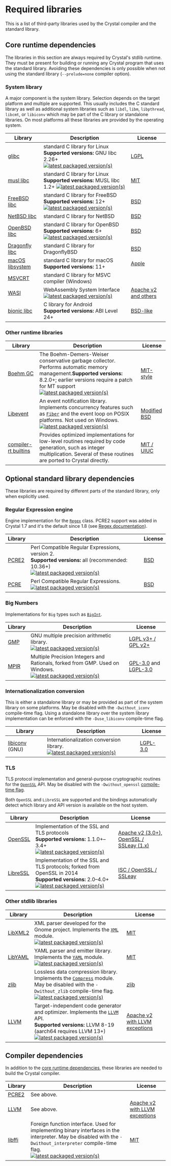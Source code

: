 # Required libraries

This is a list of third-party libraries used by the Crystal compiler and the standard library.

## Core runtime dependencies

The libraries in this section are always required by Crystal's stdlib runtime. They must be present for building or running any Crystal program that uses the standard library.
Avoiding these dependencies is only possible when not using the standard library (`--prelude=none` compiler option).

### System library

A major component is the system library. Selection depends on the target platform and multiple are supported.
This usually includes the C standard library as well as additional system libraries such as `libdl`, `libm`, `libpthread`, `libcmt`, or `libiconv`
which may be part of the C library or standalone libraries. On most platforms all these libraries are provided by the operating system.

| Library | Description | License |
|---------|-------------|---------|
| [glibc][glibc] | standard C library for Linux <br>**Supported versions:** GNU libc 2.26+ [![latest packaged version(s)](https://repology.org/badge/latest-versions/glibc.svg?header=latest)](https://repology.org/project/glibc/versions) | [LGPL](https://www.gnu.org/licenses/lgpl-3.0.en.html) |
| [musl libc][musl-libc] | standard C library for Linux <br>**Supported versions:** MUSL libc 1.2+ [![latest packaged version(s)](https://repology.org/badge/latest-versions/musl.svg?header=latest)](https://repology.org/project/musl/versions) | [MIT](https://git.musl-libc.org/cgit/musl/tree/COPYRIGHT) |
| [FreeBSD libc][freebsd-libc] | standard C library for FreeBSD <br>**Supported versions:** 12+ [![latest packaged version(s)](https://repology.org/badge/latest-versions/freebsd.svg?header=latest)](https://repology.org/project/freebsd/versions) | [BSD](https://www.freebsd.org/copyright/freebsd-license/) |
| [NetBSD libc][netbsd-libc] | standard C library for NetBSD | [BSD](http://www.netbsd.org/about/redistribution.html) |
| [OpenBSD libc][openbsd-libc] | standard C library for OpenBSD <br>**Supported versions:** 6+ [![latest packaged version(s)](https://repology.org/badge/latest-versions/openbsd.svg?header=latest)](https://repology.org/project/openbsd/versions) | [BSD](https://www.openbsd.org/policy.html) |
| [Dragonfly libc][dragonfly-libc] | standard C library for DragonflyBSD | [BSD](https://www.dragonflybsd.org/docs/developer/DragonFly_BSD_License/) |
| [macOS libsystem][macos-libsystem] | standard C library for macOS <br>**Supported versions:** 11+ | [Apple](https://github.com/apple-oss-distributions/Libsystem/blob/main/APPLE_LICENSE) |
| [MSVCRT][msvcrt] | standard C library for MSVC compiler (Windows) | |
| [WASI][wasi] | WebAssembly System Interface <br>[![latest packaged version(s)](https://repology.org/badge/latest-versions/wasi-libc.svg?header=latest)](https://repology.org/project/wasi-libc/versions) | [Apache v2 and others](https://github.com/WebAssembly/wasi-libc/blob/main/LICENSE) |
| [bionic libc][bionic-libc] | C library for Android <br>**Supported versions:** ABI Level 24+ | [BSD-like](https://android.googlesource.com/platform/bionic/+/refs/heads/master/libc/NOTICE) |

### Other runtime libraries

| Library | Description | License |
|---------|-------------|---------|
| [Boehm GC][libgc] | The Boehm-Demers-Weiser conservative garbage collector. Performs automatic memory management.**Supported versions:** 8.2.0+; earlier versions require a patch for MT support <br>[![latest packaged version(s)](https://repology.org/badge/latest-versions/boehm-gc.svg?header=latest)](https://repology.org/project/boehm-gc/versions) | [MIT-style](https://github.com/ivmai/bdwgc/blob/master/LICENSE) |
| [Libevent][libevent] | An event notification library. Implements concurrency features such as [`Fiber`](https://crystal-lang.org/api/Fiber.html) and the event loop on POSIX platforms. Not used on Windows. <br>[![latest packaged version(s)](https://repology.org/badge/latest-versions/llvm.svg?header=latest)](https://repology.org/project/llvm/versions) | [Modified BSD](https://github.com/libevent/libevent/blob/master/LICENSE) |
| [compiler-rt builtins][compiler-rt] | Provides optimized implementations for low-level routines required by code generation, such as integer multiplication. Several of these routines are ported to Crystal directly. | [MIT / UIUC][compiler-rt] |

## Optional standard library dependencies

These libraries are required by different parts of the standard library, only when explicitly used.

### Regular Expression engine

Engine implementation for the [`Regex`](https://crystal-lang.org/api/Regex.html) class.
PCRE2 support was added in Crystal 1.7 and it's the default since 1.8 (see [Regex documentation](../syntax_and_semantics/literals/regex.md)).

| Library | Description | License |
|---------|-------------|---------|
| [PCRE2][libpcre] | Perl Compatible Regular Expressions, version 2.<br>**Supported versions:** all (recommended: 10.36+) <br>[![latest packaged version(s)](https://repology.org/badge/latest-versions/pcre2.svg?header=latest)](https://repology.org/project/pcre2/versions) | [BSD](http://www.pcre.org/licence.txt) |
| [PCRE][libpcre] | Perl Compatible Regular Expressions. [![latest packaged version(s)](https://repology.org/badge/latest-versions/pcre.svg?header=latest)](https://repology.org/project/pcre/versions) | [BSD](http://www.pcre.org/licence.txt) |

### Big Numbers

Implementations for `Big` types such as [`BigInt`](https://crystal-lang.org/api/BigInt.html).

| Library | Description | License |
|---------|-------------|---------|
| [GMP][libgmp] | GNU multiple precision arithmetic library. <br>[![latest packaged version(s)](https://repology.org/badge/latest-versions/gmp.svg?header=latest)](https://repology.org/project/gmp/versions) | [LGPL v3+ / GPL v2+](https://gmplib.org/manual/Copying) |
| [MPIR][libmpir] | Multiple Precision Integers and Rationals, forked from GMP. Used on Windows. <br>[![latest packaged version(s)](https://repology.org/badge/latest-versions/mpir.svg?header=latest)](https://repology.org/project/mpir/versions) | [GPL-3.0](https://github.com/wbhart/mpir/blob/master/COPYING) and [LGPL-3.0](https://github.com/wbhart/mpir/blob/master/COPYING.LIB) |

### Internationalization conversion

This is either a standalone library or may be provided as part of the system library on some platforms. May be disabled with the `-Dwithout_iconv` compile-time flag.
Using a standalone library over the system library implementation can be enforced with the `-Duse_libiconv` compile-time flag.

| Library | Description | License |
|---------|-------------|---------|
| [libiconv][libiconv-gnu] (GNU) | Internationalization conversion library. <br>[![latest packaged version(s)](https://repology.org/badge/latest-versions/libiconv.svg?header=latest)](https://repology.org/project/libiconv/versions) | [LGPL-3.0](https://www.gnu.org/licenses/lgpl.html) |

### TLS

TLS protocol implementation and general-purpose cryptographic routines for the [`OpenSSL`](https://crystal-lang.org/api/OpenSSL.html) API. May be disabled with the `-Dwithout_openssl` [compile-time flag](../syntax_and_semantics/compile_time_flags.md#compiler-features).

Both `OpenSSL` and `LibreSSL` are supported and the bindings automatically detect which library and API version is available on the host system.

| Library | Description | License |
|---------|-------------|---------|
| [OpenSSL][openssl] | Implementation of the SSL and TLS protocols <br>**Supported versions:** 1.1.0+–3.4+ [![latest packaged version(s)](https://repology.org/badge/latest-versions/openssl.svg?header=latest)](https://repology.org/project/openssl/versions) | [Apache v2 (3.0+), OpenSSL / SSLeay (1.x)](https://www.openssl.org/source/license.html) |
| [LibreSSL][libressl] | Implementation of the SSL and TLS protocols; forked from OpenSSL in 2014 <br>**Supported versions:** 2.0–4.0+ [![latest packaged version(s)](https://repology.org/badge/latest-versions/libressl.svg?header=latest)](https://repology.org/project/libressl/versions) | [ISC / OpenSSL / SSLeay](https://github.com/libressl-portable/openbsd/blob/master/src/lib/libssl/LICENSE) |

### Other stdlib libraries

| Library | Description | License |
|---------|-------------|---------|
| [LibXML2][libxml2] | XML parser developed for the Gnome project. Implements the [`XML`](https://crystal-lang.org/api/XML.html) module. <br>[![latest packaged version(s)](https://repology.org/badge/latest-versions/libxml2.svg?header=latest)](https://repology.org/project/libxml2/versions) | [MIT](https://gitlab.gnome.org/GNOME/libxml2/-/blob/master/Copyright) |
| [LibYAML][libyaml] | YAML parser and emitter library. Implements the [`YAML`](https://crystal-lang.org/api/YAML.html) module. <br>[![latest packaged version(s)](https://repology.org/badge/latest-versions/libyaml.svg?header=latest)](https://repology.org/project/libyaml/versions) | [MIT](https://github.com/yaml/libyaml/blob/master/License) |
| [zlib][zlib] | Lossless data compression library. Implements the [`Compress`](https://crystal-lang.org/api/Compress.html) module. May be disabled with the `-Dwithout_zlib` compile-time flag. <br>[![latest packaged version(s)](https://repology.org/badge/latest-versions/zlib.svg?header=latest)](https://repology.org/project/zlib/versions) | [zlib](http://zlib.net/zlib_license.html) |
| [LLVM][libllvm] | Target-independent code generator and optimizer. Implements the [`LLVM`](https://crystal-lang.org/api/LLVM.html) API. <br>**Supported versions:** LLVM 8-19 (aarch64 requires LLVM 13+) [![latest packaged version(s)](https://repology.org/badge/latest-versions/llvm.svg?header=latest)](https://repology.org/project/llvm/versions)| [Apache v2 with LLVM exceptions](https://llvm.org/docs/DeveloperPolicy.html#new-llvm-project-license-framework) |

## Compiler dependencies

In addition to the [core runtime dependencies](#core-runtime-dependencies), these libraries are needed to build the Crystal compiler.

| Library | Description | License |
|---------|-------------|---------|
| [PCRE2][libpcre] | See above. | |
| [LLVM][libllvm] | See above. | [Apache v2 with LLVM exceptions](https://llvm.org/docs/DeveloperPolicy.html#new-llvm-project-license-framework) |
| [libffi][libffi] | Foreign function interface. Used for implementing binary interfaces in the interpreter. May be disabled with the `-Dwithout_interpreter` compile-time flag. <br>[![latest packaged version(s)](https://repology.org/badge/latest-versions/libffi.svg?header=latest)](https://repology.org/project/libffi/versions) | [MIT](https://github.com/libffi/libffi/blob/master/LICENSE) |

[bionic-libc]: https://android.googlesource.com/platform/bionic/+/refs/heads/master/libc/
[compiler-rt]: https://compiler-rt.llvm.org/
[dragonfly-libc]: http://gitweb.dragonflybsd.org/dragonfly.git/tree/refs/heads/master:/lib/libc
[freebsd-libc]: https://svn.freebsd.org/base/head/lib/libc/
[glibc]: https://www.gnu.org/software/libc/
[libevent]: https://libevent.org/
[libffi]: https://sourceware.org/libffi/
[libgc]: https://github.com/ivmai/bdwgc
[libgmp]: https://gmplib.org/
[libiconv-gnu]: https://www.gnu.org/software/libiconv/
[libllvm]: https://llvm.org/
[libmpir]: https://github.com/wbhart/mpir
[libpcre]: http://www.pcre.org/
[libressl]: https://www.libressl.org/
[libxml2]: http://xmlsoft.org/
[libyaml]: https://pyyaml.org/wiki/LibYAML
[macos-libsystem]: https://github.com/apple-oss-distributions/Libsystem
[msvcrt]: https://learn.microsoft.com/en-us/cpp/c-runtime-library/crt-library-features?view=msvc-170
[musl-libc]: https://musl.libc.org/
[netbsd-libc]: http://cvsweb.netbsd.org/bsdweb.cgi/src/lib/libc/?only_with_tag=MAIN
[openbsd-libc]: http://cvsweb.openbsd.org/cgi-bin/cvsweb/src/lib/libc/
[openssl]: https://www.openssl.org/
[wasi]: https://wasi.dev/
[zlib]: http://zlib.net/
